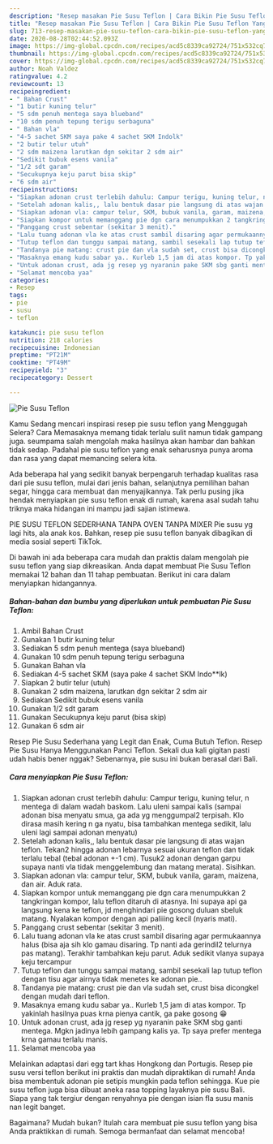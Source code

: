 ```yaml
---
description: "Resep masakan Pie Susu Teflon | Cara Bikin Pie Susu Teflon Yang Enak Dan Mudah"
title: "Resep masakan Pie Susu Teflon | Cara Bikin Pie Susu Teflon Yang Enak Dan Mudah"
slug: 713-resep-masakan-pie-susu-teflon-cara-bikin-pie-susu-teflon-yang-enak-dan-mudah
date: 2020-08-28T02:44:52.093Z
image: https://img-global.cpcdn.com/recipes/acd5c8339ca92724/751x532cq70/pie-susu-teflon-foto-resep-utama.jpg
thumbnail: https://img-global.cpcdn.com/recipes/acd5c8339ca92724/751x532cq70/pie-susu-teflon-foto-resep-utama.jpg
cover: https://img-global.cpcdn.com/recipes/acd5c8339ca92724/751x532cq70/pie-susu-teflon-foto-resep-utama.jpg
author: Noah Valdez
ratingvalue: 4.2
reviewcount: 13
recipeingredient:
- " Bahan Crust"
- "1 butir kuning telur"
- "5 sdm penuh mentega saya blueband"
- "10 sdm penuh tepung terigu serbaguna"
- " Bahan vla"
- "4-5 sachet SKM saya pake 4 sachet SKM Indolk"
- "2 butir telur utuh"
- "2 sdm maizena larutkan dgn sekitar 2 sdm air"
- "Sedikit bubuk esens vanila"
- "1/2 sdt garam"
- "Secukupnya keju parut bisa skip"
- "6 sdm air"
recipeinstructions:
- "Siapkan adonan crust terlebih dahulu: Campur terigu, kuning telur, n mentega di dalam wadah baskom. Lalu uleni sampai kalis (sampai adonan bisa menyatu smua, ga ada yg menggumpal2 terpisah. Klo dirasa masih kering n ga nyatu, bisa tambahkan mentega sedikit, lalu uleni lagi sampai adonan menyatu)"
- "Setelah adonan kalis,, lalu bentuk dasar pie langsung di atas wajan teflon. Tekan2 hingga adonan lebarnya sesuai ukuran teflon dan tidak terlalu tebal (tebal adonan +-1 cm). Tusuk2 adonan dengan garpu supaya nanti vla tidak menggelembung dan matang merata). Sisihkan."
- "Siapkan adonan vla: campur telur, SKM, bubuk vanila, garam, maizena, dan air. Aduk rata."
- "Siapkan kompor untuk memanggang pie dgn cara menumpukkan 2 tangkringan kompor, lalu teflon ditaruh di atasnya. Ini supaya api ga langsung kena ke teflon, jd menghindari pie gosong duluan sbeluk matang. Nyalakan kompor dengan api paliiing kecil (nyaris mati)."
- "Panggang crust sebentar (sekitar 3 menit)."
- "Lalu tuang adonan vla ke atas crust sambil disaring agar permukaannya halus (bisa aja sih klo gamau disaring. Tp nanti ada gerindil2 telurnya pas matang). Terakhir tambahkan keju parut. Aduk sedikit vlanya supaya keju tercampur"
- "Tutup teflon dan tunggu sampai matang, sambil sesekali lap tutup teflon dengan tisu agar airnya tidak menetes ke adonan pie.."
- "Tandanya pie matang: crust pie dan vla sudah set, crust bisa dicongkel dengan mudah dari teflon."
- "Masaknya emang kudu sabar ya.. Kurleb 1,5 jam di atas kompor. Tp yakinlah hasilnya puas krna pienya cantik, ga pake gosong 😁"
- "Untuk adonan crust, ada jg resep yg nyaranin pake SKM sbg ganti mentega. Mgkn jadinya lebih gampang kalis ya. Tp saya prefer mentega krna gamau terlalu manis."
- "Selamat mencoba yaa"
categories:
- Resep
tags:
- pie
- susu
- teflon

katakunci: pie susu teflon 
nutrition: 218 calories
recipecuisine: Indonesian
preptime: "PT21M"
cooktime: "PT49M"
recipeyield: "3"
recipecategory: Dessert

---
```



![Pie Susu Teflon](https://img-global.cpcdn.com/recipes/acd5c8339ca92724/751x532cq70/pie-susu-teflon-foto-resep-utama.jpg)

Kamu Sedang mencari inspirasi resep pie susu teflon yang Menggugah Selera? Cara Memasaknya memang tidak terlalu sulit namun tidak gampang juga. seumpama salah mengolah maka hasilnya akan hambar dan bahkan tidak sedap. Padahal pie susu teflon yang enak seharusnya punya aroma dan rasa yang dapat memancing selera kita.

Ada beberapa hal yang sedikit banyak berpengaruh terhadap kualitas rasa dari pie susu teflon, mulai dari jenis bahan, selanjutnya pemilihan bahan segar, hingga cara membuat dan menyajikannya. Tak perlu pusing jika hendak menyiapkan pie susu teflon enak di rumah, karena asal sudah tahu triknya maka hidangan ini mampu jadi sajian istimewa.

PIE SUSU TEFLON SEDERHANA TANPA OVEN TANPA MIXER Pie susu yg lagi hits, ala anak kos. Bahkan, resep pie susu teflon banyak dibagikan di media sosial seperti TikTok.


Di bawah ini ada beberapa cara mudah dan praktis dalam mengolah pie susu teflon yang siap dikreasikan. Anda dapat membuat Pie Susu Teflon memakai 12 bahan dan 11 tahap pembuatan. Berikut ini cara dalam menyiapkan hidangannya.

<!--inarticleads1-->

##### Bahan-bahan dan bumbu yang diperlukan untuk pembuatan Pie Susu Teflon:

1. Ambil  Bahan Crust
1. Gunakan 1 butir kuning telur
1. Sediakan 5 sdm penuh mentega (saya blueband)
1. Gunakan 10 sdm penuh tepung terigu serbaguna
1. Gunakan  Bahan vla
1. Sediakan 4-5 sachet SKM (saya pake 4 sachet SKM Indo**lk)
1. Siapkan 2 butir telur (utuh)
1. Gunakan 2 sdm maizena, larutkan dgn sekitar 2 sdm air
1. Sediakan Sedikit bubuk esens vanila
1. Gunakan 1/2 sdt garam
1. Gunakan Secukupnya keju parut (bisa skip)
1. Gunakan 6 sdm air


Resep Pie Susu Sederhana yang Legit dan Enak, Cuma Butuh Teflon. Resep Pie Susu Hanya Menggunakan Panci Teflon. Sekali dua kali gigitan pasti udah habis bener nggak? Sebenarnya, pie susu ini bukan berasal dari Bali. 

<!--inarticleads2-->

##### Cara menyiapkan Pie Susu Teflon:

1. Siapkan adonan crust terlebih dahulu: Campur terigu, kuning telur, n mentega di dalam wadah baskom. Lalu uleni sampai kalis (sampai adonan bisa menyatu smua, ga ada yg menggumpal2 terpisah. Klo dirasa masih kering n ga nyatu, bisa tambahkan mentega sedikit, lalu uleni lagi sampai adonan menyatu)
1. Setelah adonan kalis,, lalu bentuk dasar pie langsung di atas wajan teflon. Tekan2 hingga adonan lebarnya sesuai ukuran teflon dan tidak terlalu tebal (tebal adonan +-1 cm). Tusuk2 adonan dengan garpu supaya nanti vla tidak menggelembung dan matang merata). Sisihkan.
1. Siapkan adonan vla: campur telur, SKM, bubuk vanila, garam, maizena, dan air. Aduk rata.
1. Siapkan kompor untuk memanggang pie dgn cara menumpukkan 2 tangkringan kompor, lalu teflon ditaruh di atasnya. Ini supaya api ga langsung kena ke teflon, jd menghindari pie gosong duluan sbeluk matang. Nyalakan kompor dengan api paliiing kecil (nyaris mati).
1. Panggang crust sebentar (sekitar 3 menit).
1. Lalu tuang adonan vla ke atas crust sambil disaring agar permukaannya halus (bisa aja sih klo gamau disaring. Tp nanti ada gerindil2 telurnya pas matang). Terakhir tambahkan keju parut. Aduk sedikit vlanya supaya keju tercampur
1. Tutup teflon dan tunggu sampai matang, sambil sesekali lap tutup teflon dengan tisu agar airnya tidak menetes ke adonan pie..
1. Tandanya pie matang: crust pie dan vla sudah set, crust bisa dicongkel dengan mudah dari teflon.
1. Masaknya emang kudu sabar ya.. Kurleb 1,5 jam di atas kompor. Tp yakinlah hasilnya puas krna pienya cantik, ga pake gosong 😁
1. Untuk adonan crust, ada jg resep yg nyaranin pake SKM sbg ganti mentega. Mgkn jadinya lebih gampang kalis ya. Tp saya prefer mentega krna gamau terlalu manis.
1. Selamat mencoba yaa


Melainkan adaptasi dari egg tart khas Hongkong dan Portugis. Resep pie susu versi teflon berikut ini praktis dan mudah dipraktikan di rumah! Anda bisa membentuk adonan pie setipis mungkin pada teflon sehingga. Kue pie susu teflon juga bisa dibuat aneka rasa topping layaknya pie susu Bali. Siapa yang tak tergiur dengan renyahnya pie dengan isian fla susu manis nan legit banget. 

Bagaimana? Mudah bukan? Itulah cara membuat pie susu teflon yang bisa Anda praktikkan di rumah. Semoga bermanfaat dan selamat mencoba!
